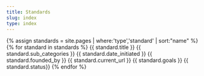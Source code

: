 ```yaml
---
title: Standards
slug: index
type: index
---
```


{% assign standards = site.pages | where:'type','standard' | sort:"name" %}
{% for standard in standards %}
{{ standard.title }}
{{ standard.sub_categories }}
{{ standard.date_initiated }}
{{ standard.founded_by }}
{{ standard.current_url }}
{{ standard.goals }}
{{ standard.status}}
{% endfor %}
